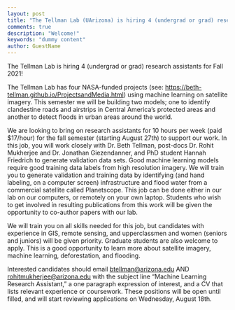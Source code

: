 ```yaml
---
layout: post
title: "The Tellman Lab (UArizona) is hiring 4 (undergrad or grad) research assistants for Fall 2021"
comments: true
description: "Welcome!"
keywords: "dummy content"
author: GuestName
---
```

  
The Tellman Lab is hiring 4 (undergrad or grad) research assistants for Fall 2021!
  
  
  
The Tellman Lab has four NASA-funded projects (see: <a href="https://beth-tellman.github.io/ProjectsandMedia.html" target="_blank">https://beth-tellman.github.io/ProjectsandMedia.html</a>) using machine learning on satellite imagery. This semester we will be building two models; one to identify clandestine roads and airstrips in Central America’s protected areas and another to detect floods in urban areas around the world.

We are looking to bring on research assistants for 10 hours per week (paid $17/hour) for the fall semester (starting August 27th) to support our work. In this job, you will work closely with Dr. Beth Tellman, post-docs Dr. Rohit Mukherjee and Dr. Jonathan Giezendanner, and PhD student Hannah Friedrich to generate validation data sets. Good machine learning models require good training data labels from high resolution imagery. We will train you to generate validation and training data by identifying (and hand labeling, on a computer screen) infrastructure and flood water from a commercial satellite called Planetscope. This job can be done either in our lab on our computers, or remotely on your own laptop. Students who wish to get involved in resulting publications from this work will be given the opportunity to co-author papers with our lab.

We will train you on all skills needed for this job, but candidates with experience in GIS, remote sensing, and upperclassmen and women (seniors and juniors) will be given priority. Graduate students are also welcome to apply. This is a good opportunity to learn more about satellite imagery, machine learning, deforestation, and flooding.

Interested candidates should email btellman@arizona.edu AND rohitmukherjee@arizona.edu with the subject line “Machine Learning Research Assistant,” a one paragraph expression of interest, and a CV that lists relevant experience or coursework. These positions will be open until filled, and will start reviewing applications on Wednesday, August 18th.
